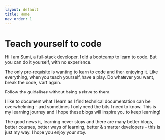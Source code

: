 ```yaml
---
layout: default
title: Home
nav_order: 1
---
```


# Teach yourself to code

Hi I am Sumi, a full-stack developer. I did a bootcamp to learn to code. But you can do it yourself, with no experience.

The only pre-requisite is wanting to learn to code and then enjoying it. Like everything, when you teach yourself, have a play. Do whatever you want, break the code, start again.

Follow the guidelines without being a slave to them.

I like to document what I learn as I find technical documentation can be overwhelming - and sometimes I only need the bits I need to know. This is my learning journey and I hope these blogs will inspire you to keep learning!

The good news is, learning never stops and there are many better blogs, better courses, better ways of learning, better & smarter developers - this is just my way. I hope you enjoy your stay.

